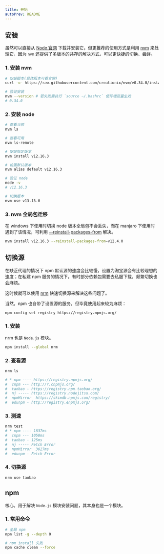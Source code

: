 ```yaml
---
title: 开始
autoPrev: README
---
```


## 安装

虽然可以直接从 [Node 官网](https://nodejs.org/) 下载并安装它，但更推荐的使用方式是利用 [nvm](https://github.com/creationix/nvm) 来处理它，因为 `nvm` 还提供了多版本的共存的解决方式，可以更快捷的切换、尝鲜。



### 1. 安装 nvm

```bash
# 安装脚本(具体版本可看官网)
curl -o- https://raw.githubusercontent.com/creationix/nvm/v0.34.0/install.sh | bash

# 验证安装
nvm --version # 若失败需执行 `source ~/.bashrc` 使环境变量生效
# 0.34.0
```

### 2. 安装 node

```bash
# 查看当前
nvm ls

# 查看可用
nvm ls-remote

# 安装指定版本
nvm install v12.16.3

# 设置默认版本
nvm alias default v12.16.3

# 验证 node
node -v
# v12.16.3

# 切换版本
nvm use v13.13.0
```

### 3. nvm 全局包迁移

在 windows 下使用时切换 node 版本全局包不会丢失，而在 manjaro 下使用时遇到了该情况，可利用 [--reinstall-packages-from](https://github.com/nvm-sh/nvm#migrating-global-packages-while-installing) 解决。

```bash
nvm install v12.16.3 --reinstall-packages-from=v12.4.0
```



## 切换源

在缺乏代理的情况下 npm 默认源的速度会比较慢，设置为淘宝源会有比较理想的速度；在私建 npm 服务的情况下，有时部分依赖包需要去私服下载，频繁切换也会麻烦。

这时候就可以使用 [nrm](https://github.com/Pana/nrm) 快速切换源来解决这些问题了。

当然，npm 也自带了设置源的服务，但毕竟使用起来较为麻烦：

```bash
npm config set registry https://registry.npmjs.org/
```



### 1. 安装

nrm 也是 `Node.js` 模块。

```bash
npm install --global nrm
```

### 2. 查看源

```bash
nrm ls

# * npm ---- https://registry.npmjs.org/
#  cnpm --- http://r.cnpmjs.org/
#  taobao - https://registry.npm.taobao.org/
#  nj ----- https://registry.nodejitsu.com/
#  npmMirror  https://skimdb.npmjs.com/registry/
#  edunpm - http://registry.enpmjs.org/
```

### 3. 测速

```bash
nrm test
# * npm ---- 1837ms
#  cnpm --- 1050ms
#  taobao - 125ms
#  nj ----- Fetch Error
#  npmMirror  3027ms
#  edunpm - Fetch Error
```

### 4. 切换源

```bash
nrm use taobao
```



## npm

核心，用于解决 `Node.js` 模块安装问题，其本身也是一个模块。



### 1. 常用命令

```bash
# 全局 npm
npm list -g --depth 0

# npm install 失败
npm cache clean --force
```





